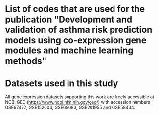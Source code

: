 # List of codes that are used for the publication "Development and validation of asthma risk prediction models using co-expression gene modules and machine learning methods"

# Datasets used in this study
All gene expression datasets supporting this work are freely accessible at NCBI GEO (https://www.ncbi.nlm.nih.gov/geo/) with accession numbers GSE67472, GSE152004, GSE69683, GSE201955 and GSE58434.
